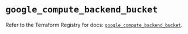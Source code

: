 # `google_compute_backend_bucket`

Refer to the Terraform Registry for docs: [`google_compute_backend_bucket`](https://registry.terraform.io/providers/hashicorp/google/5.41.0/docs/resources/compute_backend_bucket).
